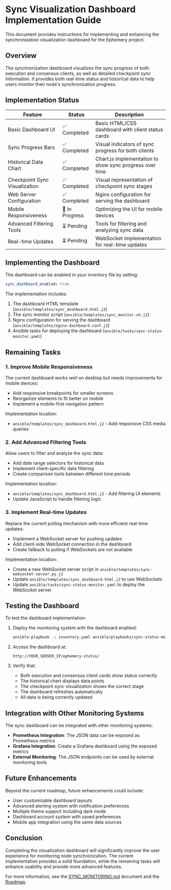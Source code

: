 # Sync Visualization Dashboard Implementation Guide

This document provides instructions for implementing and enhancing the synchronization visualization dashboard for the Ephemery project.

## Overview

The synchronization dashboard visualizes the sync progress of both execution and consensus clients, as well as detailed checkpoint sync information. It provides both real-time status and historical data to help users monitor their node's synchronization progress.

## Implementation Status

| Feature | Status | Description |
|---------|--------|-------------|
| Basic Dashboard UI | ✅ Completed | Basic HTML/CSS dashboard with client status cards |
| Sync Progress Bars | ✅ Completed | Visual indicators of sync progress for both clients |
| Historical Data Chart | ✅ Completed | Chart.js implementation to show sync progress over time |
| Checkpoint Sync Visualization | ✅ Completed | Visual representation of checkpoint sync stages |
| Web Server Configuration | ✅ Completed | Nginx configuration for serving the dashboard |
| Mobile Responsiveness | 🚧 In Progress | Optimizing the UI for mobile devices |
| Advanced Filtering Tools | ⏳ Pending | Tools for filtering and analyzing sync data |
| Real-time Updates | ⏳ Pending | WebSocket implementation for real-time updates |

## Implementing the Dashboard

The dashboard can be enabled in your inventory file by setting:

```yaml
sync_dashboard_enabled: true
```

The implementation includes:

1. The dashboard HTML template (`ansible/templates/sync_dashboard.html.j2`)
2. The sync monitor script (`ansible/templates/sync_monitor.sh.j2`)
3. Nginx configuration for serving the dashboard (`ansible/templates/nginx-dashboard.conf.j2`)
4. Ansible tasks for deploying the dashboard (`ansible/tasks/sync-status-monitor.yaml`)

## Remaining Tasks

### 1. Improve Mobile Responsiveness

The current dashboard works well on desktop but needs improvements for mobile devices:

- Add responsive breakpoints for smaller screens
- Reorganize elements to fit better on mobile
- Implement a mobile-first navigation pattern

Implementation location:
- `ansible/templates/sync_dashboard.html.j2` - Add responsive CSS media queries

### 2. Add Advanced Filtering Tools

Allow users to filter and analyze the sync data:

- Add date range selectors for historical data
- Implement client-specific data filtering
- Create comparison tools between different time periods

Implementation location:
- `ansible/templates/sync_dashboard.html.j2` - Add filtering UI elements
- Update JavaScript to handle filtering logic

### 3. Implement Real-time Updates

Replace the current polling mechanism with more efficient real-time updates:

- Implement a WebSocket server for pushing updates
- Add client-side WebSocket connection in the dashboard
- Create fallback to polling if WebSockets are not available

Implementation location:
- Create a new WebSocket server script in `ansible/templates/sync-websocket-server.py.j2`
- Update `ansible/templates/sync_dashboard.html.j2` to use WebSockets
- Update `ansible/tasks/sync-status-monitor.yaml` to deploy the WebSocket server

## Testing the Dashboard

To test the dashboard implementation:

1. Deploy the monitoring system with the dashboard enabled:
   ```bash
   ansible-playbook -i inventory.yaml ansible/playbooks/sync-status-monitor.yaml
   ```

2. Access the dashboard at:
   ```
   http://YOUR_SERVER_IP/ephemery-status/
   ```

3. Verify that:
   - Both execution and consensus client cards show status correctly
   - The historical chart displays data points
   - The checkpoint sync visualization shows the correct stage
   - The dashboard refreshes automatically
   - All data is being correctly updated

## Integration with Other Monitoring Systems

The sync dashboard can be integrated with other monitoring systems:

- **Prometheus Integration**: The JSON data can be exposed as Prometheus metrics
- **Grafana Integration**: Create a Grafana dashboard using the exposed metrics
- **External Monitoring**: The JSON endpoints can be used by external monitoring tools

## Future Enhancements

Beyond the current roadmap, future enhancements could include:

- User customizable dashboard layouts
- Advanced alerting system with notification preferences
- Multiple theme support including dark mode
- Dashboard account system with saved preferences
- Mobile app integration using the same data sources

## Conclusion

Completing the visualization dashboard will significantly improve the user experience for monitoring node synchronization. The current implementation provides a solid foundation, while the remaining tasks will enhance usability and provide more advanced features.

For more information, see the [SYNC_MONITORING.md](SYNC_MONITORING.md) document and the [Roadmap](roadmaps/ROADMAP.md).
